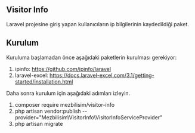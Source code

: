 ## Visitor Info

Laravel projesine giriş yapan kullanıcıların ip bilgilerinin kaydedildiği paket.

## Kurulum

Kuruluma başlamadan önce aşağıdaki paketlerin kurulması gerekiyor: 
1) ipinfo: https://github.com/ipinfo/laravel
2) laravel-excel: https://docs.laravel-excel.com/3.1/getting-started/installation.html


Daha sonra kurulum için aşağıdaki adımları izleyin.
1) composer require mezbilisim/visitor-info
2) php artisan vendor:publish --provider="Mezbilisim\VisitorInfo\VisitorInfoServiceProvider"
3) php artisan migrate
